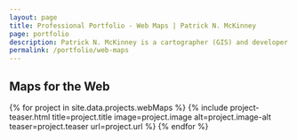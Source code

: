 ```yaml
---
layout: page
title: Professional Portfolio - Web Maps | Patrick N. McKinney
page: portfolio
description: Patrick N. McKinney is a cartographer (GIS) and developer interested in telling the stories of communities through maps and technology.  He has experience designing maps for print, interactive web maps, GIS python scripting, and website development.
permalink: /portfolio/web-maps
---
```


<!-- Main Content -->        
<!-- Web Maps -->
<section id="mapsWeb" class="feat-portfolio">
    <div class="container">
        <div class="row">
            <div class="col-lg-12 text-center">
                <h1>Maps for the Web</h1>                        
            </div>
        </div>
        <div class="row">
            {% for project in site.data.projects.webMaps %}
                {% include project-teaser.html title=project.title image=project.image alt=project.image-alt teaser=project.teaser url=project.url  %}
            {% endfor %}
        </div>
    </div>
</section>